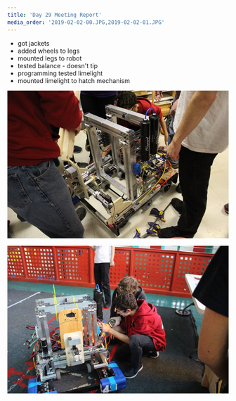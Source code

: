 ```yaml
---
title: 'Day 29 Meeting Report'
media_order: '2019-02-02-00.JPG,2019-02-02-01.JPG'
---
```


* got jackets
* added wheels to legs
* mounted legs to robot
* tested balance - doesn't tip
* programming tested limelight
* mounted limelight to hatch mechanism

![](2019-02-02-00.JPG)

![](2019-02-02-01.JPG)
